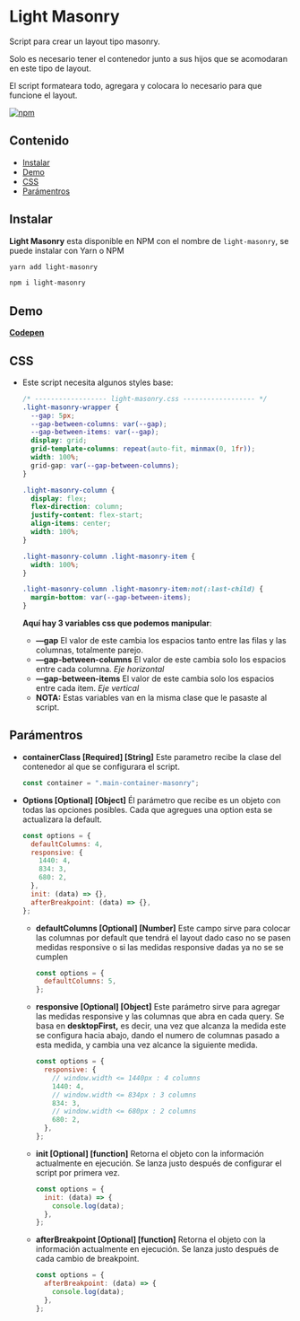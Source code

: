 # Light Masonry

Script para crear un layout tipo masonry.

Solo es necesario tener el contenedor junto a sus hijos que se acomodaran en este tipo de layout.

El script formateara todo, agregara y colocara lo necesario para que funcione el layout.

[![npm](https://img.shields.io/npm/v/light-masonry?color=check&style=plastic)](https://www.npmjs.com/package/light-masonry)

## Contenido

- [Instalar](#Instalar)
- [Demo](#Demo)
- [CSS](#CSS)
- [Parámentros](#Parámentros)

## Instalar

**Light Masonry** esta disponible en NPM con el nombre de `light-masonry`, se puede instalar con Yarn o NPM

```sh
yarn add light-masonry
```

```sh
npm i light-masonry
```

## Demo

**[Codepen](https://codepen.io/soyleninjs/pen/GRMdQqp)**

## CSS

- Este script necesita algunos styles base:

  ```css
  /* ------------------ light-masonry.css ------------------ */
  .light-masonry-wrapper {
    --gap: 5px;
    --gap-between-columns: var(--gap);
    --gap-between-items: var(--gap);
    display: grid;
    grid-template-columns: repeat(auto-fit, minmax(0, 1fr));
    width: 100%;
    grid-gap: var(--gap-between-columns);
  }

  .light-masonry-column {
    display: flex;
    flex-direction: column;
    justify-content: flex-start;
    align-items: center;
    width: 100%;
  }

  .light-masonry-column .light-masonry-item {
    width: 100%;
  }

  .light-masonry-column .light-masonry-item:not(:last-child) {
    margin-bottom: var(--gap-between-items);
  }
  ```

  **Aquí hay 3 variables css que podemos manipular**:

  - **—gap**
    El valor de este cambia los espacios tanto entre las filas y las columnas, totalmente parejo.
  - **—gap-between-columns**
    El valor de este cambia solo los espacios entre cada columna. _Eje horizontal_
  - **—gap-between-items**
    El valor de este cambia solo los espacios entre cada item. _Eje vertical_
  - **NOTA:** Estas variables van en la misma clase que le pasaste al script.

## Parámentros

- **containerClass [Required] [String]**
  Este parametro recibe la clase del contenedor al que se configurara el script.
  ```javascript
  const container = ".main-container-masonry";
  ```
- **Options [Optional] [Object]**
  Él parámetro que recibe es un objeto con todas las opciones posibles. Cada que agregues una option esta se actualizara la default.
  ```javascript
  const options = {
    defaultColumns: 4,
    responsive: {
      1440: 4,
      834: 3,
      680: 2,
    },
    init: (data) => {},
    afterBreakpoint: (data) => {},
  };
  ```
  - **defaultColumns [Optional] [Number]**
    Este campo sirve para colocar las columnas por default que tendrá el layout dado caso no se pasen medidas responsive o si las medidas responsive dadas ya no se se cumplen
    ```javascript
    const options = {
      defaultColumns: 5,
    };
    ```
  - **responsive [Optional] [Object]**
    Este parámetro sirve para agregar las medidas responsive y las columnas que abra en cada query.
    Se basa en **desktopFirst,** es decir, una vez que alcanza la medida este se configura hacia abajo, dando el numero de columnas pasado a esta medida, y cambia una vez alcance la siguiente medida.
    ```javascript
    const options = {
      responsive: {
        // window.width <= 1440px : 4 columns
        1440: 4,
        // window.width <= 834px : 3 columns
        834: 3,
        // window.width <= 680px : 2 columns
        680: 2,
      },
    };
    ```
  - **init [Optional] [function]**
    Retorna el objeto con la información actualmente en ejecución.
    Se lanza justo después de configurar el script por primera vez.
    ```javascript
    const options = {
      init: (data) => {
        console.log(data);
      },
    };
    ```
  - **afterBreakpoint [Optional] [function]**
    Retorna el objeto con la información actualmente en ejecución.
    Se lanza justo después de cada cambio de breakpoint.
    ```javascript
    const options = {
      afterBreakpoint: (data) => {
        console.log(data);
      },
    };
    ```
